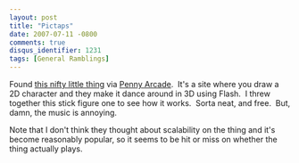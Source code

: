 ```yaml
---
layout: post
title: "Pictaps"
date: 2007-07-11 -0800
comments: true
disqus_identifier: 1231
tags: [General Ramblings]
---
```

Found [this nifty little thing](http://roxik.com/pictaps/) via [Penny
Arcade](http://www.penny-arcade.com).  It's a site where you draw a 2D
character and they make it dance around in 3D using Flash.  I threw
together this stick figure one to see how it works.  Sorta neat, and
free.  But, damn, the music is annoying.

Note that I don't think they thought about scalability on the thing and
it's become reasonably popular, so it seems to be hit or miss on whether
the thing actually plays.

